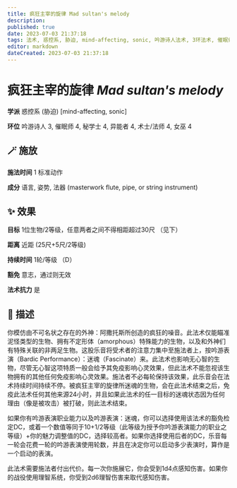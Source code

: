 ```yaml
---
title: 疯狂主宰的旋律 Mad sultan's melody
description: 
published: true
date: 2023-07-03 21:37:18
tags: 法术, 惑控系, 胁迫, mind-affecting, sonic, 吟游诗人法术, 3环法术, 催眠师法术, 4环法术, 秘学士法术, 异能者法术, 术士/法师法术, 女巫法术
editor: markdown
dateCreated: 2023-07-03 21:37:18
---
```


# **疯狂主宰的旋律** *Mad sultan's melody*

**学派** 惑控系 (胁迫) \[mind-affecting, sonic\] 

**环位** 吟游诗人 3, 催眠师 4, 秘学士 4, 异能者 4, 术士/法师 4, 女巫 4

## 🪄 施放

**施法时间** 1 标准动作

**成分** 语言, 姿势, 法器 (masterwork flute, pipe, or string instrument)

## ✨ 效果 

**目标** 1位生物/2等级，任意两者之间不得相距超过30尺 （见下） 

**距离** 近距 (25尺+5尺/2等级)  

**持续时间** 1轮/等级 （D） 

**豁免** 意志，通过则无效

**法术抗力** 是

## 📖 描述

你模仿由不可名状之存在的外神：阿撒托斯所创造的疯狂的噪音。此法术仅能瞄准泥怪类型的生物、拥有不定形体（amorphous）特殊能力的生物，以及和外神们有特殊关联的非两足生物。这股乐音将受术者的注意力集中至施法者上，按吟游表演（Bardic Performance）：迷魂（Fascinate）来。此法术也影响无心智的生物，尽管无心智这项特质一般会给予其免疫影响心灵效果，但此法术不能忽视该生物拥有的其他任何免疫影响心灵效果。施法者不必每轮保持该效果，此乐音会在法术持续时间持续不停。被疯狂主宰的旋律所迷魂的生物，会在此法术结束之后，免疫此法术任何其他来源24小时，并且如果此法术的任一目标的迷魂状态因为任何理由（像是被攻击）被打破，则此法术结束。

如果你有吟游表演职业能力以及吟游表演：迷魂，你可以选择使用该法术的豁免检定DC，或着一个数值等同于10+1/2等级（此等级为授予你吟游表演能力的职业之等级）+你的魅力调整值的DC，选择较高者。如果你选择使用后者的DC，乐音每一轮会花费一轮的吟游表演使用轮数，并且在决定你可以启动多少表演时，算作是一个启动的表演。

此法术需要施法者付出代价。每一次你施展它，你会受到1d4点感知伤害。如果你的战役使用理智系统，你受到2d6理智伤害来取代感知伤害。
    